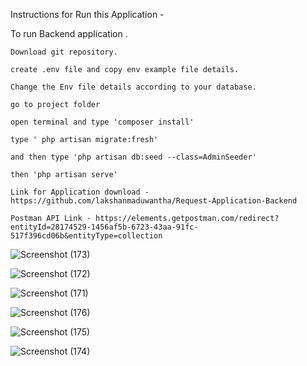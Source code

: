 Instructions for Run this Application -

To run Backend application .

    Download git repository.

    create .env file and copy env example file details.

    Change the Env file details according to your database.

    go to project folder

    open terminal and type 'composer install'

    type ' php artisan migrate:fresh'

    and then type 'php artisan db:seed --class=AdminSeeder'

    then 'php artisan serve'

    Link for Application download - https://github.com/lakshanmaduwantha/Request-Application-Backend

    Postman API Link - https://elements.getpostman.com/redirect?entityId=28174529-1456af5b-6723-43aa-91fc-517f396cd06b&entityType=collection


![Screenshot (173)](https://github.com/lakshanmaduwantha/Request-Application-Backend/assets/78168064/f14c707e-b677-4ca7-913a-9435a8e60529)


![Screenshot (172)](https://github.com/lakshanmaduwantha/Request-Application-Backend/assets/78168064/9e88f294-0e0e-4fd7-a262-97dd979b1320)


![Screenshot (171)](https://github.com/lakshanmaduwantha/Request-Application-Backend/assets/78168064/fee67fdb-377a-4f92-8f2e-f0461425aea2)


![Screenshot (176)](https://github.com/lakshanmaduwantha/Request-Application-Backend/assets/78168064/eefe7f9b-25a1-4f44-b73f-0ebde0361a49)


![Screenshot (175)](https://github.com/lakshanmaduwantha/Request-Application-Backend/assets/78168064/7deba7d6-066a-42fe-a63c-ef1d65ed5340)


![Screenshot (174)](https://github.com/lakshanmaduwantha/Request-Application-Backend/assets/78168064/02b7c2d5-da60-4815-ae7f-b39c1e1ab921)

